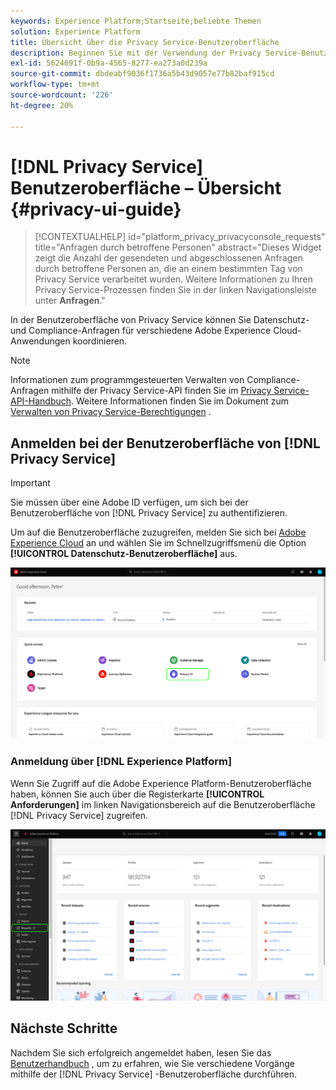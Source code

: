```yaml
---
keywords: Experience Platform;Startseite;beliebte Themen
solution: Experience Platform
title: Übersicht über die Privacy Service-Benutzeroberfläche
description: Beginnen Sie mit der Verwendung der Privacy Service-Benutzeroberfläche, um Datenschutzanfragen über verschiedene Experience Cloud-Applikationen hinweg zu koordinieren und zu überwachen.
exl-id: 5624691f-0b9a-4565-8277-ea273a0d239a
source-git-commit: dbdeabf9036f1736a5b43d9057e77b82baf915cd
workflow-type: tm+mt
source-wordcount: '226'
ht-degree: 20%

---
```


# [!DNL Privacy Service] Benutzeroberfläche – Übersicht {#privacy-ui-guide}

>[!CONTEXTUALHELP]
>id="platform_privacy_privacyconsole_requests"
>title="Anfragen durch betroffene Personen"
>abstract="Dieses Widget zeigt die Anzahl der gesendeten und abgeschlossenen Anfragen durch betroffene Personen an, die an einem bestimmten Tag von Privacy Service verarbeitet wurden. Weitere Informationen zu Ihren Privacy Service-Prozessen finden Sie in der linken Navigationsleiste unter **Anfragen**."

In der Benutzeroberfläche von Privacy Service können Sie Datenschutz- und Compliance-Anfragen für verschiedene Adobe Experience Cloud-Anwendungen koordinieren.

>[!NOTE]
>
>Informationen zum programmgesteuerten Verwalten von Compliance-Anfragen mithilfe der Privacy Service-API finden Sie im [Privacy Service-API-Handbuch](../api/overview.md). Weitere Informationen finden Sie im Dokument zum [Verwalten von Privacy Service-Berechtigungen](../permissions.md) .

## Anmelden bei der Benutzeroberfläche von [!DNL Privacy Service]

>[!IMPORTANT]
>
>Sie müssen über eine Adobe ID verfügen, um sich bei der Benutzeroberfläche von [!DNL Privacy Service] zu authentifizieren.

Um auf die Benutzeroberfläche zuzugreifen, melden Sie sich bei [Adobe Experience Cloud](https://experience.adobe.com/) an und wählen Sie im Schnellzugriffsmenü die Option **[!UICONTROL Datenschutz-Benutzeroberfläche]** aus.

![Das Experience Cloud-Dashboard mit hervorgehobener Datenschutzbenutzeroberfläche.](../images/ui-overview/quick-access.png)


### Anmeldung über [!DNL Experience Platform]

Wenn Sie Zugriff auf die Adobe Experience Platform-Benutzeroberfläche haben, können Sie auch über die Registerkarte **[!UICONTROL Anforderungen]** im linken Navigationsbereich auf die Benutzeroberfläche [!DNL Privacy Service] zugreifen.

![Die Adobe Experience Platform-Benutzeroberfläche mit in der linken Navigationsleiste hervorgehobenen Anforderungen.](../images/ui-overview/platform.png)

## Nächste Schritte

Nachdem Sie sich erfolgreich angemeldet haben, lesen Sie das [Benutzerhandbuch](user-guide.md) , um zu erfahren, wie Sie verschiedene Vorgänge mithilfe der [!DNL Privacy Service] -Benutzeroberfläche durchführen.
